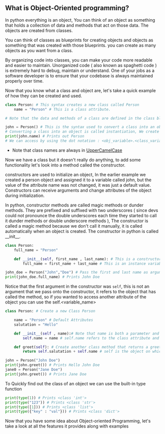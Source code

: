 ## What is Object-Oriented programming?

In python everything is an object, You can think of an object as something that holds a collection of data and methods that act on those data.
The objects are created from classes.

You can think of classes as blueprints for creating objects and objects as something that was created with those blueprints. you can create as many objects as you want from a class.

By organizing code into classes, you can make your code more readable and easier to maintain. Unorganized code ( also known as spaghetti code ) is extremely hard to debug, maintain or understand. One of your jobs as a software developer is to ensure that your codebase is always maintained properly over time.

Now that you know what a class and object are, let's take a quick example of how they can be created and used.

```python
class Person: # This syntax creates a new class called Person
    name = "Person" # This is a class attribute.

# Note that the data and methods of a class are defined in the class block

john = Person() # This is the syntax used to convert a class into an objects
# Converting a class into an object is called instantiation, We create an instance of the class as an object
print(john.name) # Prints out Person
# We can access by using the dot notation : <obj_variable>.<class_variable>
```

- Note that class names are always in [UpperCamelCase](https://en.wikipedia.org/wiki/Camel_case)

Now we have a class but it doesn't really do anything, to add some functionality let's look into a method called the constructor.

constructors are used to initialize an object, In the earlier example we created a person object and assigned it to a variable called john, but the value of the attribute name was not changed, it was just a default value. Constructors can receive arguments and change attributes of the object during initialization.

In python, constructor methods are called magic methods or dunder methods. They are prefixed and suffixed with two underscores ( since devs could not pronounce the double underscores each time they started to call it dunder methods or double underscore methods ), The constructor is called a magic method because we don't call it manually, it is called automatically when an object is created. The constructor in python is called \_\_init\_\_.

```python
class Person:
    full_name = "Person"

    def __init__(self, first_name , last_name): # This is a constructor
        full_name = first_name + last_name # This is an instance variable, it is unique to each instance of the class

john_doe = Person("John","Doe") # Pass the first and last name as arguments to the constructor
print(john_doe.full_name) # Prints John Doe
```

Notice that the first argument in the constructor was `self`, this is not an argument that we pass onto the constructor, it refers to the object that has called the method, so if you wanted to access another attribute of the object you can use the self.<variable_name>

```python
class Person: # Create a new Class Person

    name = "Person" # Default Attributes
    salutation = "Hello"

    def __init__(self , name):# Note that name is both a parameter and a class attribute
        self.name = name # self.name refers to the class attribute and the other one refers to the parameter

    def greet(self): # Create another class method that returns a greeting
        return self.salutation + self.name # self is the object on which the method is called

john = Person("John Doe")
print(john.greet()) # Prints Hello John Doe
jane0 = Person("Jane Doe")
print(john.greet()) # Prints Jane Doe
```

To Quickly find out the class of an object we can use the built-in type function

```python
print(type(1)) # Prints <class 'int'>
print(type("123")) # Prints <class 'str'>
print(type([1])) # Prints <class 'list'>
print(type({"key" : "val"})) # Prints <class 'dict'>
```

Now that you have some idea about Object-oriented Programming, let's take a look at all the features it provides along with examples
